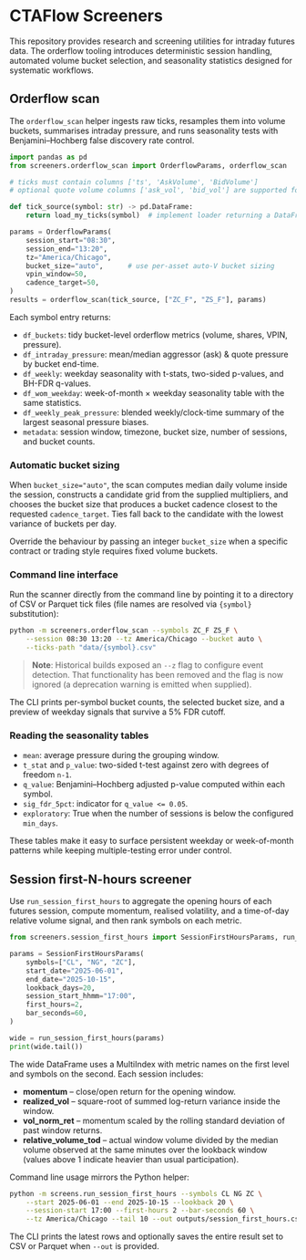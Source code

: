 # CTAFlow Screeners

This repository provides research and screening utilities for intraday futures data. The
orderflow tooling introduces deterministic session handling, automated volume bucket
selection, and seasonality statistics designed for systematic workflows.

## Orderflow scan

The `orderflow_scan` helper ingests raw ticks, resamples them into volume buckets,
summarises intraday pressure, and runs seasonality tests with Benjamini–Hochberg false
discovery rate control.

```python
import pandas as pd
from screeners.orderflow_scan import OrderflowParams, orderflow_scan

# ticks must contain columns ['ts', 'AskVolume', 'BidVolume']
# optional quote volume columns ['ask_vol', 'bid_vol'] are supported for quote-share metrics

def tick_source(symbol: str) -> pd.DataFrame:
    return load_my_ticks(symbol)  # implement loader returning a DataFrame per symbol

params = OrderflowParams(
    session_start="08:30",
    session_end="13:20",
    tz="America/Chicago",
    bucket_size="auto",      # use per-asset auto-V bucket sizing
    vpin_window=50,
    cadence_target=50,
)
results = orderflow_scan(tick_source, ["ZC_F", "ZS_F"], params)
```

Each symbol entry returns:

- `df_buckets`: tidy bucket-level orderflow metrics (volume, shares, VPIN, pressure).
- `df_intraday_pressure`: mean/median aggressor (ask) & quote pressure by bucket end-time.
- `df_weekly`: weekday seasonality with t-stats, two-sided p-values, and BH-FDR q-values.
- `df_wom_weekday`: week-of-month × weekday seasonality table with the same statistics.
- `df_weekly_peak_pressure`: blended weekly/clock-time summary of the largest seasonal
  pressure biases.
- `metadata`: session window, timezone, bucket size, number of sessions, and bucket counts.

### Automatic bucket sizing

When `bucket_size="auto"`, the scan computes median daily volume inside the session,
constructs a candidate grid from the supplied multipliers, and chooses the bucket size that
produces a bucket cadence closest to the requested `cadence_target`. Ties fall back to the
candidate with the lowest variance of buckets per day.

Override the behaviour by passing an integer `bucket_size` when a specific contract or
trading style requires fixed volume buckets.

### Command line interface

Run the scanner directly from the command line by pointing it to a directory of CSV or
Parquet tick files (file names are resolved via `{symbol}` substitution):

```bash
python -m screeners.orderflow_scan --symbols ZC_F ZS_F \
    --session 08:30 13:20 --tz America/Chicago --bucket auto \
    --ticks-path "data/{symbol}.csv"
```

> **Note**: Historical builds exposed an `--z` flag to configure event detection. That
> functionality has been removed and the flag is now ignored (a deprecation warning is
> emitted when supplied).

The CLI prints per-symbol bucket counts, the selected bucket size, and a preview of
weekday signals that survive a 5% FDR cutoff.

### Reading the seasonality tables

- `mean`: average pressure during the grouping window.
- `t_stat` and `p_value`: two-sided t-test against zero with degrees of freedom `n-1`.
- `q_value`: Benjamini–Hochberg adjusted p-value computed within each symbol.
- `sig_fdr_5pct`: indicator for `q_value <= 0.05`.
- `exploratory`: True when the number of sessions is below the configured `min_days`.

These tables make it easy to surface persistent weekday or week-of-month patterns while
keeping multiple-testing error under control.

## Session first-N-hours screener

Use `run_session_first_hours` to aggregate the opening hours of each futures session,
compute momentum, realised volatility, and a time-of-day relative volume signal, and then
rank symbols on each metric.

```python
from screeners.session_first_hours import SessionFirstHoursParams, run_session_first_hours

params = SessionFirstHoursParams(
    symbols=["CL", "NG", "ZC"],
    start_date="2025-06-01",
    end_date="2025-10-15",
    lookback_days=20,
    session_start_hhmm="17:00",
    first_hours=2,
    bar_seconds=60,
)

wide = run_session_first_hours(params)
print(wide.tail())
```

The wide DataFrame uses a MultiIndex with metric names on the first level and symbols on
the second. Each session includes:

- **momentum** – close/open return for the opening window.
- **realized_vol** – square-root of summed log-return variance inside the window.
- **vol_norm_ret** – momentum scaled by the rolling standard deviation of past
  window returns.
- **relative_volume_tod** – actual window volume divided by the median volume observed
  at the same minutes over the lookback window (values above 1 indicate heavier than
  usual participation).

Command line usage mirrors the Python helper:

```bash
python -m screens.run_session_first_hours --symbols CL NG ZC \
    --start 2025-06-01 --end 2025-10-15 --lookback 20 \
    --session-start 17:00 --first-hours 2 --bar-seconds 60 \
    --tz America/Chicago --tail 10 --out outputs/session_first_hours.csv
```

The CLI prints the latest rows and optionally saves the entire result set to CSV or
Parquet when `--out` is provided.
